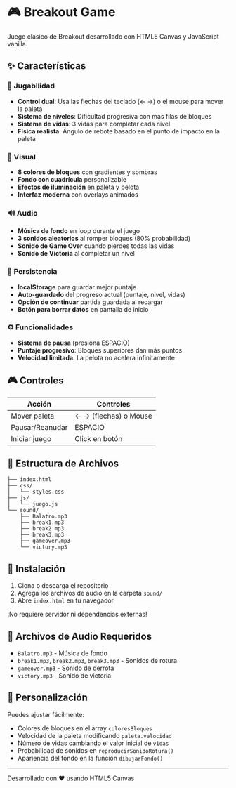 # 🎮 Breakout Game

Juego clásico de Breakout desarrollado con HTML5 Canvas y JavaScript vanilla.

## ✨ Características

### 🎯 Jugabilidad
- **Control dual**: Usa las flechas del teclado (← →) o el mouse para mover la paleta
- **Sistema de niveles**: Dificultad progresiva con más filas de bloques
- **Sistema de vidas**: 3 vidas para completar cada nivel
- **Física realista**: Ángulo de rebote basado en el punto de impacto en la paleta

### 🎨 Visual
- **8 colores de bloques** con gradientes y sombras
- **Fondo con cuadrícula** personalizable
- **Efectos de iluminación** en paleta y pelota
- **Interfaz moderna** con overlays animados

### 🔊 Audio
- **Música de fondo** en loop durante el juego
- **3 sonidos aleatorios** al romper bloques (80% probabilidad)
- **Sonido de Game Over** cuando pierdes todas las vidas
- **Sonido de Victoria** al completar un nivel

### 💾 Persistencia
- **localStorage** para guardar mejor puntaje
- **Auto-guardado** del progreso actual (puntaje, nivel, vidas)
- **Opción de continuar** partida guardada al recargar
- **Botón para borrar datos** en pantalla de inicio

### ⚙️ Funcionalidades
- **Sistema de pausa** (presiona ESPACIO)
- **Puntaje progresivo**: Bloques superiores dan más puntos
- **Velocidad limitada**: La pelota no acelera infinitamente

## 🎮 Controles

| Acción | Controles |
|--------|-----------|
| Mover paleta | ← → (flechas) o Mouse |
| Pausar/Reanudar | ESPACIO |
| Iniciar juego | Click en botón |

## 📁 Estructura de Archivos

```
├── index.html
├── css/
│   └── styles.css
├── js/
│   └── juego.js
└── sound/
    ├── Balatro.mp3
    ├── break1.mp3
    ├── break2.mp3
    ├── break3.mp3
    ├── gameover.mp3
    └── victory.mp3
```

## 🚀 Instalación

1. Clona o descarga el repositorio
2. Agrega los archivos de audio en la carpeta `sound/`
3. Abre `index.html` en tu navegador

¡No requiere servidor ni dependencias externas!

## 🎵 Archivos de Audio Requeridos

- `Balatro.mp3` - Música de fondo
- `break1.mp3`, `break2.mp3`, `break3.mp3` - Sonidos de rotura
- `gameover.mp3` - Sonido de derrota
- `victory.mp3` - Sonido de victoria

## 🔧 Personalización

Puedes ajustar fácilmente:
- Colores de bloques en el array `coloresBloques`
- Velocidad de la paleta modificando `paleta.velocidad`
- Número de vidas cambiando el valor inicial de `vidas`
- Probabilidad de sonidos en `reproducirSonidoRotura()`
- Apariencia del fondo en la función `dibujarFondo()`

---

Desarrollado con ❤️ usando HTML5 Canvas
